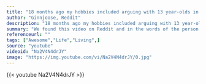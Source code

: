 ```yaml
---
title: "18 months ago my hobbies included arguing with 13 year-olds in Call of Duty and watching Netflix. Life's too short for that rubbish... Get out there and grab life by the proverbial testicles!"
author: "Ginnjoose, Reddit"
description: "18 months ago my hobbies included arguing with 13 year-olds in Call of Duty and watching Netflix. Life's too short for that rubbish... Get out there and grab life by the proverbial testicles! - Ginnjoose, Reddit quotes from GetInspired365.com"
summary: "We found this video on Reddit and in the words of the person who created it - 'Life is a dish best served epic and 2013 had all the ingredients to make it happen. Shot entirely on the GoPro Hero and editted in Adobe Premiere Pro CS6.'"
referenceurl: ""
tags: ["Awesome","Life","Living",]
source: "youtube"
videoid: "Na2V4N4drJY"
image: "https://img.youtube.com/vi/Na2V4N4drJY/0.jpg"
---
```


{{< youtube Na2V4N4drJY >}}

